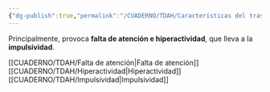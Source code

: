 ```yaml
---
{"dg-publish":true,"permalink":"/CUADERNO/TDAH/Características del trastorno/"}
---
```


Principalmente, provoca **falta de atención e hiperactividad**, que lleva a la **impulsividad**.

[[CUADERNO/TDAH/Falta de atención\|Falta de atención]]
[[CUADERNO/TDAH/Hiperactividad\|Hiperactividad]]
[[CUADERNO/TDAH/Impulsividad\|Impulsividad]]